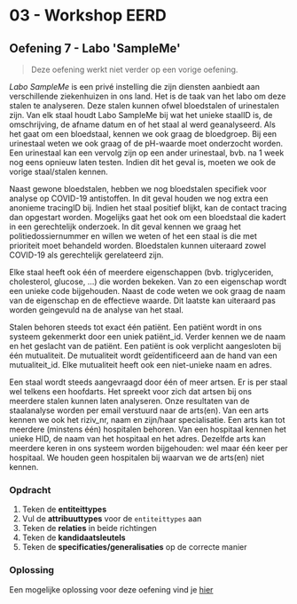 # 03 - Workshop EERD

## Oefening 7 - Labo 'SampleMe'
> Deze oefening werkt niet verder op een vorige oefening.

<i>Labo SampleMe</i> is een privé instelling die zijn diensten aanbiedt aan verschillende ziekenhuizen in ons land. Het is de taak van het labo om deze stalen te analyseren. Deze stalen kunnen ofwel bloedstalen of urinestalen zijn. Van elk staal houdt Labo SampleMe bij wat het unieke staalID is, de omschrijving, de afname datum en of het staal al werd geanalyseerd. Als het gaat om een bloedstaal, kennen we ook graag de bloedgroep. Bij een urinestaal weten we ook graag of de pH-waarde moet onderzocht worden. Een urinestaal kan een vervolg zijn op een ander urinestaal, bvb. na 1 week nog eens opnieuw laten testen. Indien dit het geval is, moeten we ook de vorige staal/stalen kennen.

Naast gewone bloedstalen, hebben we nog bloedstalen specifiek voor analyse op COVID-19 antistoffen. In dit geval houden we nog extra een anonieme tracingID bij. Indien het staal positief blijkt, kan de contact tracing dan opgestart worden. Mogelijks gaat het ook om een bloedstaal die kadert in een gerechtelijk onderzoek. In dit geval kennen we graag het politiedossiernummer en willen we weten of het een staal is die met prioriteit moet behandeld worden. Bloedstalen kunnen uiteraard zowel COVID-19 als gerechtelijk gerelateerd zijn.

Elke staal heeft ook één of meerdere eigenschappen (bvb. triglyceriden, cholesterol, glucose, …) die worden bekeken. Van zo een eigenschap wordt een unieke code bijgehouden. Naast de code weten we ook graag de naam van de eigenschap en de effectieve waarde. Dit laatste kan uiteraard pas worden geingevuld na de analyse van het staal. 

Stalen behoren steeds tot exact één patiënt. Een patiënt wordt in ons systeem gekenmerkt door een uniek patiënt_id. Verder kennen we de naam en het geslacht van de patiënt. 
Een patiënt is ook verplicht aangesloten bij één mutualiteit. De mutualiteit wordt geïdentificeerd aan de hand van een  mutualiteit_id. Elke mutualiteit heeft ook een niet-unieke naam en adres.

Een staal wordt steeds aangevraagd door één of meer artsen. Er is per staal wel telkens een hoofdarts. Het spreekt voor zich dat artsen bij ons meerdere stalen kunnen laten analyseren. Onze resultaten van de staalanalyse worden per email verstuurd naar de arts(en). Van een arts kennen we ook het riziv_nr, naam en zijn/haar specialisatie. Een arts kan tot meerdere (minstens één) hospitalen behoren. Van een hospitaal kennen het unieke HID, de naam van het hospitaal en het adres. Dezelfde arts kan meerdere keren in ons systeem worden bijgehouden: wel maar één keer per hospitaal. We houden geen hospitalen bij waarvan we de arts(en) niet kennen.

### Opdracht
1. Teken de **entiteittypes**
2. Vul de **attribuuttypes** voor de `entiteittypes` aan
3. Teken de **relaties** in beide richtingen
4. Teken de **kandidaatsleutels**
5. Teken de **specificaties/generalisaties** op de correcte manier

### Oplossing
Een mogelijke oplossing voor deze oefening vind je [hier](../solutions/exercise-7.md)



